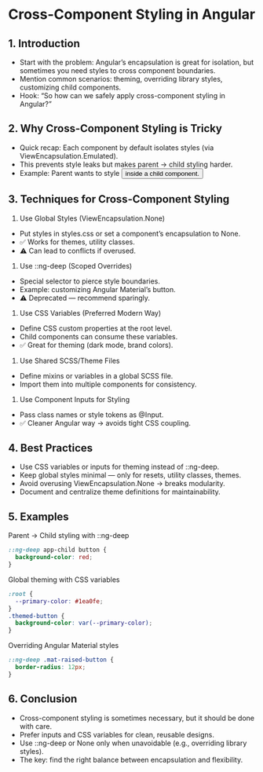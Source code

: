 # Cross-Component Styling in Angular

## 1. Introduction

* Start with the problem: Angular’s encapsulation is great for isolation, but sometimes you need styles to cross component boundaries.
* Mention common scenarios: theming, overriding library styles, customizing child components.
* Hook: “So how can we safely apply cross-component styling in Angular?”

## 2. Why Cross-Component Styling is Tricky

* Quick recap: Each component by default isolates styles (via ViewEncapsulation.Emulated).
* This prevents style leaks but makes parent → child styling harder.
* Example: Parent wants to style <button> inside a child component.

## 3. Techniques for Cross-Component Styling
1. Use Global Styles (ViewEncapsulation.None)

* Put styles in styles.css or set a component’s encapsulation to None.
* ✅ Works for themes, utility classes.
* ⚠️ Can lead to conflicts if overused.

1. Use ::ng-deep (Scoped Overrides)

* Special selector to pierce style boundaries.
* Example: customizing Angular Material’s button.
* ⚠️ Deprecated — recommend sparingly.

1. Use CSS Variables (Preferred Modern Way)

* Define CSS custom properties at the root level.
* Child components can consume these variables.
* ✅ Great for theming (dark mode, brand colors).

1. Use Shared SCSS/Theme Files

* Define mixins or variables in a global SCSS file.
* Import them into multiple components for consistency.

1. Use Component Inputs for Styling

* Pass class names or style tokens as @Input.
* ✅ Cleaner Angular way → avoids tight CSS coupling.

## 4. Best Practices

* Use CSS variables or inputs for theming instead of ::ng-deep.
* Keep global styles minimal — only for resets, utility classes, themes.
* Avoid overusing ViewEncapsulation.None → breaks modularity.
* Document and centralize theme definitions for maintainability.

## 5. Examples

Parent → Child styling with ::ng-deep

```css
::ng-deep app-child button {
  background-color: red;
}
```

Global theming with CSS variables

```css
:root {
  --primary-color: #1ea0fe;
}
.themed-button {
  background-color: var(--primary-color);
}
```

Overriding Angular Material styles

```css
::ng-deep .mat-raised-button {
  border-radius: 12px;
}
```

## 6. Conclusion

* Cross-component styling is sometimes necessary, but it should be done with care.
* Prefer inputs and CSS variables for clean, reusable designs.
* Use ::ng-deep or None only when unavoidable (e.g., overriding library styles).
* The key: find the right balance between encapsulation and flexibility.